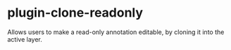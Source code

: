 # plugin-clone-readonly
Allows users to make a read-only annotation editable, by cloning it into the active layer.
